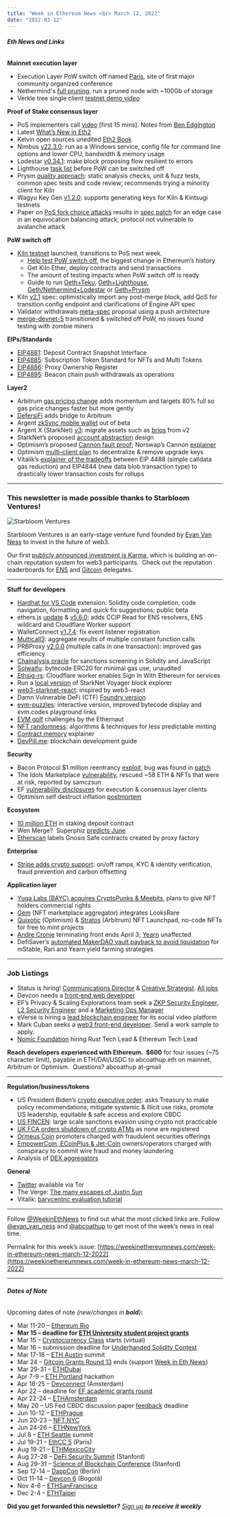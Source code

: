 ```yaml
---
title: "Week in Ethereum News <br> March 12, 2022"
date: "2022-03-12"
---
```


###### **Eth News and Links**

**Mainnet execution layer**

- Execution Layer PoW switch off named [Paris](https://twitter.com/timbeiko/status/1502295917206163476), site of first major community organized conference
- Nethermind's [full pruning](https://medium.com/nethermind-eth/netherminds-full-pruning-is-here-cutting-the-gordian-knot-5e3450f02de9), run a pruned node with ~100Gb of storage
- Verkle tree single client [testnet demo video](https://twitter.com/gballet/status/1502321952551280647)

**Proof of Stake consensus layer**

- PoS implementers call [video](https://www.youtube.com/watch?v=SEVY6-Zr2OM&t=396s) \[first 15 mins\]. Notes from [Ben Edgington](https://hackmd.io/@benjaminion/SkYImKP-9)
- Latest [What’s New in Eth2](https://hackmd.io/@benjaminion/eth2_news/https%3A%2F%2Fhackmd.io%2F%40benjaminion%2Fwnie2_220311)
- Kelvin open sources unedited [Eth2 Book](https://eth2.incessant.ink/book/00__introduction/00__forward.html)
- Nimbus [v22.3.0](https://github.com/status-im/nimbus-eth2/releases/tag/v22.3.0): run as a Windows service, config file for command line options and lower CPU, bandwidth & memory usage
- Lodestar [v0.34.1](https://github.com/ChainSafe/lodestar/releases/tag/v0.34.1): make block proposing flow resilient to errors
- Lighthouse [task list](https://lighthouse.sigmaprime.io/update-40.html) before PoW can be switched off
- Prysm [quality approach](https://twitter.com/preston_vanloon/status/1502079385293180939): static analysis checks, unit & fuzz tests, common spec tests and code review; recommends trying a minority client for Kiln
- Wagyu Key Gen [v1.2.0](https://github.com/stake-house/wagyu-key-gen/releases/tag/v1.2.0): supports generating keys for Kiln & Kintsugi testnets
- Paper on [PoS fork choice attacks](https://arxiv.org/abs/2203.01315) results in [spec patch](https://github.com/ethereum/consensus-specs/pull/2845) for an edge case in an equivocation balancing attack; protocol not vulnerable to avalanche attack

**PoW switch off**

- [Kiln testnet](https://kiln.themerge.dev/) launched, transitions to PoS next week.
    - [Help test PoW switch off](https://twitter.com/vdwijden/status/1501853162688421888), the biggest change in Ethereum’s history
    - Get Kiln Ether, deploy contracts and send transactions  
    - The amount of testing impacts when PoW switch off is ready
    - Guide to run [Geth+Teku](https://github.com/chrishobcroft/TestingTheMerge/blob/main/geku.md), [Geth+Lighthouse](https://github.com/remyroy/ethstaker/blob/main/merge-devnet.md), [Geth/Nethermind+Lodestar](https://hackmd.io/@philknows/By5qahdZc) or [Geth+Prysm](https://hackmd.io/@prysmaticlabs/B1Q2SluWq)
- Kiln [v2.1](https://hackmd.io/@n0ble/kiln-spec#v21-change-set) spec: optimistically import any post-merge block, add QoS for transition config endpoint and clarifications of Engine API spec
- Validator withdrawals [meta-spec](https://notes.ethereum.org/@ralexstokes/Skp1mPSb9) proposal using a push architecture
- [merge-devnet-5](https://twitter.com/parithosh_j/status/1500883006571139072) transitioned & switched off PoW, no issues found testing with zombie miners

**EIPs/Standards**

- [EIP4881](https://eips.ethereum.org/EIPS/eip-4881): Deposit Contract Snapshot Interface
- [EIP4885](https://github.com/ethereum/EIPs/blob/275d05e049790836e2df4167c0abb60c4992a550/EIPS/eip-4885.md): Subscription Token Standard for NFTs and Multi Tokens
- [EIP4886](https://github.com/ethereum/EIPs/blob/772b9bbe54b1c6e4db6faa3434af9a2e04e8951c/EIPS/eip-4886.md): Proxy Ownership Register
- [EIP4895](https://eips.ethereum.org/EIPS/eip-4895): Beacon chain push withdrawals as operations 

**Layer2**

- Arbitrum [gas pricing change](https://research.arbitrum.io/t/l2-compute-gas-pricing/22) adds momentum and targets 80% full so gas price changes faster but more gently
- [DefersiFi](https://twitter.com/deversifi/status/1500853979479261185) adds bridge to Arbitrum
- Argent [zkSync mobile wallet](https://twitter.com/argentHQ/status/1500879350677262336) out of beta
- Argent X (StarkNet) [v3](https://github.com/argentlabs/argent-x/releases/tag/v3.0.0): migrate assets such as [briqs](https://twitter.com/briqNFT/status/1502329495528873994) from v2
- StarkNet’s proposed [account abstraction](https://community.starknet.io/t/starknet-account-abstraction-model-part-1/781) design
- Optimism’s proposed [Cannon fault proof](https://medium.com/ethereum-optimism/cannon-cannon-cannon-introducing-cannon-4ce0d9245a03); Norswap’s Cannon [explainer](https://twitter.com/norswap/status/1502085000967061504)
- Optimism [multi-client plan](https://medium.com/ethereum-optimism/our-pragmatic-path-to-decentralization-cb5805ca43c1) to decentralize & remove upgrade keys
- Vitalik’s [explainer of the tradeoffs](https://www.reddit.com/r/ethereum/comments/t7adbt/hows_eip4844_differ_from_eip4488_where_both/hzi63ig) between EIP 4488 (simple calldata gas reduction) and EIP4844 (new data blob transaction type) to drastically lower transaction costs for rollups

* * *

### **This newsletter is made possible thanks to Starbloom Ventures!**

![Starbloom Ventures](https://weekinethereumnews.com/wp-content/uploads/2021/11/Screenshot-from-2021-11-19-15-25-51.png)

Starbloom Ventures is an early-stage venture fund founded by [Evan Van Ness](https://twitter.com/evan_van_ness) to invest in the future of web3. 

Our first [publicly announced investment is Karma](https://twitter.com/evan_van_ness/status/1496909181584084993), which is building an on-chain reputation system for web3 participants.  Check out the reputation leaderboards for [ENS](https://www.showkarma.xyz/dao/delegates/ens) and [Gitcoin](https://www.showkarma.xyz/dao/delegates/gitcoin) delegates. 

* * *

**Stuff for developers**

- [Hardhat for VS Code](https://twitter.com/HardhatHQ/status/1501981504964079621) extension: Solidity code completion, code navigation, formatting and quick fix suggestions; public beta
- ethers.js [update](https://blog.ricmoo.com/highlights-ethers-js-march-2022-f511fe1e88a1) & [v5.6.0](https://github.com/ethers-io/ethers.js/releases/tag/v5.6.0): adds CCIP Read for ENS resolvers, ENS wildcard and Cloudflare Worker support
- WalletConnect [v1.7.4](https://github.com/WalletConnect/walletconnect-monorepo/releases/tag/1.7.4): fix event listener registration
- [Multicall3](https://github.com/mds1/multicall#readme): aggregate results of multiple constant function calls
- PRBProxy [v2.0.0](https://github.com/paulrberg/prb-proxy/releases/tag/v2.0.0) (multiple calls in one transaction): improved gas efficiency
- [Chainalysis oracle](https://go.chainalysis.com/chainalysis-oracle-docs.html) for sanctions screening in Solidity and JavaScript
- [Solwaifu](https://github.com/outdoteth/solwaifu#readme): bytecode ERC20 for minimal gas use, unaudited
- [Ethsig-rs](https://github.com/odyslam/ethsig-rs#readme): Cloudflare worker enables Sign In With Ethereum for services
- Run a [local version](https://twitter.com/kasiazerosiedem/status/1501243828388380674) of StarkNet Voyager block explorer
- [web3-starknet-react](https://github.com/dhruvkelawala/web3-starknet-react#readme): inspired by web3-react
- Damn Vulnerable DeFi (CTF) [Foundry version](https://github.com/nicolasgarcia214/damn-vulnerable-defi-foundry#readme)
- [evm-puzzles](https://twitter.com/fvictorio_nan/status/1500312282567434242): interactive version, improved bytecode display and evm.codes playground links
- [EVM golf](https://twitter.com/the_ethernaut/status/1502405820465795073) challenges by the Ethernaut
- [NFT randomness](https://medium.com/@inner.space/chaos-in-big-nft-collections-63b83aa893d8): algorithms & techniques for less predictable minting
- [Contract memory](https://noxx.substack.com/p/evm-deep-dives-the-path-to-shadowy-d6b) explainer
- [DevPill.me](https://www.devpill.me/docs/introduction/foreword/): blockchain development guide

**Security**

- Bacon Protocol $1 million reentrancy [exploit](https://mirror.xyz/baconcoin.eth/LHaPiX38mnx8eJ2RVKNXHttHfweQMKNGmEnX4KUksk0), bug was found in [patch](https://twitter.com/danielvf/status/1501926505349357576)
- The Idols Marketplace [vulnerability](https://docs.google.com/document/d/1FfeF-epgBUwZBhdwMQ_rtvVjLtQ8f09pukSmZZ-GsI8/edit), rescued ~58 ETH & NFTs that were at risk, reported by samczsun
- EF [vulnerability disclosures](https://github.com/ethereum/public-disclosures#readme) for execution & consensus layer clients
- Optimism self destruct inflation [postmortem](https://github.com/ethereum-optimism/optimism/blob/master/technical-documents/postmortems/2022-02-02-inflation-vuln.md)

**Ecosystem**

- [10 million ETH](https://twitter.com/terencechain/status/1501922526221324289) in staking deposit contract
- Wen Merge?  Superphiz [predicts June](https://www.reddit.com/r/ethstaker/comments/tbql1n/five_indicators_that_the_ethereum_merge_will/)
- [Etherscan](https://etherscan.io/accounts/label/gnosis-safe) labels Gnosis Safe contracts created by proxy factory

**Enterprise**

- [Stripe adds crypto support](https://twitter.com/collision/status/1501961880289480704): on/off ramps, KYC & identity verification, fraud prevention and carbon offsetting

**Application layer**

- [Yuga Labs (BAYC) acquires CryptoPunks & Meebits](https://mirror.xyz/0xEc9f53fA69682833FBd760C104B5D61aE29221E0/Km81y6Mc3O5LzS0wnrghVIV0HnZgLOd4wsnfcGw3_2I), plans to give NFT holders commercial rights
- [Gem](https://twitter.com/gemxyz/status/1500912481035825165) (NFT marketplace aggregator) integrates LooksRare
- [Quixotic](https://twitter.com/quixotic_io/status/1501342408163741699) (Optimism) & [Stratos](https://twitter.com/stratosnft/status/1501674412969369600) (Arbitrum) NFT Launchpad, no-code NFTs for free to mint projects
- [Andre Cronje](https://twitter.com/AntonNellCrypto/status/1500405473337565191) terminating front ends April 3; [Yearn](https://twitter.com/bantg/status/1500416805659201537) unaffected
- DefiSaver’s [automated MakerDAO vault payback to avoid liquidation](https://blog.defisaver.com/automated-strategies-next-era-automation-live/) for mStable, Rari and Yearn yield farming strategies

* * *

### **Job Listings**

- Status is hiring! [Communications Director](https://grnh.se/0a1f0ea71us) & [Creative Strategist](https://grnh.se/315600fd1us). [All jobs](https://grnh.se/9fc6e6fc1us)
- Devcon needs a [front-end web developer](https://ethereum.bamboohr.com/jobs/view.php?id=61&source=weekinethnews)
- EF’s Privacy & Scaling Explorations team seek a [ZKP Security Engineer](https://jobs.lever.co/ethereumfoundation/b80cf733-9a8d-40f1-a85a-635acdc2b1b1?lever-origin=applied&lever-source%5B%5D=Week%20in%20Ethereum%20), [L2 Security Engineer](https://jobs.lever.co/ethereumfoundation/f3148457-ed1e-4659-941d-5f60b49427ca?lever-origin=applied&lever-source%5B%5D=Week%20in%20Ethereum) and a [Marketing Ops Manager](https://jobs.lever.co/ethereumfoundation/7a831e7c-1a0d-4e7b-8291-072292e26c0e?lever-origin=applied&lever-source%5B%5D=Week%20in%20Ethereum%20&lever-source%5B%5D=Week%20in%20Ethereum%20)
- eVerse is hiring a [lead blockchain engineer](https://everse.notion.site/Lead-Blockchain-Engineer-Architect-845acc3ef4c64784b19d4f2cede8161c) for its social video platform
- Mark Cuban seeks a [web3 front-end developer](https://forms.office.com/r/M81g5RNgXX). Send a work sample to apply.
- [Nomic Foundation](https://www.notion.so/Nomic-Foundation-jobs-991b37c547554f75b89a95f437fd5056) hiring Rust Tech Lead & Ethereum Tech Lead

**Reach developers experienced with Ethereum.  $600** for four issues (~75 character limit), payable in ETH/DAI/USDC to abcoathup.eth on mainnet, Arbitrum or Optimism.  Questions? abcoathup at-gmail

* * *

**Regulation/business/tokens**

- US President Biden’s [crypto executive order](https://www.whitehouse.gov/briefing-room/statements-releases/2022/03/09/fact-sheet-president-biden-to-sign-executive-order-on-ensuring-responsible-innovation-in-digital-assets/): asks Treasury to make policy recommendations, mitigate systemic & illicit use risks, promote US leadership, equitable & safe access and explore CBDC
- [US FINCEN](https://www.fincen.gov/news/news-releases/fincen-provides-financial-institutions-red-flags-potential-russian-sanctions): large scale sanctions evasion using crypto not practicable
- [UK FCA orders shutdown of crypto ATMs](https://www.fca.org.uk/news/news-stories/warning-illegal-crypto-atms-operating-uk) as none are registered
- [Ormeus Coin](https://www.sec.gov/news/press-release/2022-37) promoters charged with fraudulent securities offerings
- [EmpowerCoin, ECoinPlus & Jet-Coin](https://www.justice.gov/usao-edny/pr/owners-and-operators-online-cryptocurrency-companies-indicted-defrauding-investors) owners/operators charged with conspiracy to commit wire fraud and money laundering
- Analysis of [DEX aggregators](https://medium.com/iosg-ventures/dex-aggregators-the-future-of-on-chain-trading-59856515b408)

**General**

- [Twitter](https://twitter.com/AlecMuffett/status/1501282223009542151) available via Tor
- The Verge: [The many escapes of Justin Sun](https://www.theverge.com/c/22947663/justin-sun-tron-cryptocurrency-poloniex)
- Vitalik: [barycentric evaluation tutorial](https://hackmd.io/@vbuterin/barycentric_evaluation)

* * *

Follow [@WeekinEthNews](https://twitter.com/WeekInEthNews) to find out what the most clicked links are. Follow [@evan\_van\_ness](https://twitter.com/evan_van_ness) and [@abcoathup](https://twitter.com/abcoathup) to get most of the week’s news in real time.

Permalink for this week’s issue: [https://weekinethereumnews.com/week-in-ethereum-news-march-12-2022](https://weekinethereumnews.com/week-in-ethereum-news-march-12-2022)

* * *

###### **Dates of Note**

Upcoming dates of note _(new/changes in **bold**)_**:**

- Mar 11-20 – [Ethereum Rio](https://www.ethereum.rio/)
- **Mar 15 – deadline for [ETH University student project grants](https://fund.ethuniversity.org/)**
- Mar 15 – [Cryptocurrency Class](https://mirror.xyz/0xaFaBa30769374EA0F971300dE79c62Bf94B464d5/oGqGP2NOK9g7QPl1sMKkzql_Fh0P6hKbpYLZ-EkQTXU) starts (virtual) 
- Mar 16 – submission deadline for [Underhanded Solidity Contest](https://underhanded.soliditylang.org/)
- Mar 17-18 – [ETH Austin](https://2022.ethaustin.org/) summit
- Mar 24 – [Gitcoin Grants Round 13](https://gitcoin.co/grants/) ends (support [Week in Eth News](https://gitcoin.co/grants/2785/week-in-ethereum-news))
- Mar 29-31 – [ETHDubai](https://www.ethdubaiconf.org/)
- Apr 7-9 – [ETH Portland](https://2022.ethportland.com/) hackathon
- Apr 18-25 – [Devconnect](https://devconnect.org/schedule) (Amsterdam)
- Apr 22 – deadline for [EF academic grants round](https://esp.ethereum.foundation/academic-grants)
- Apr 22-24 – [ETHAmsterdam](https://amsterdam.ethglobal.com/)
- May 20 – US Fed CBDC discussion paper [feedback](https://www.federalreserve.gov/apps/forms/cbdc) deadline
- Jun 10-12 – [ETHPrague](https://ethprague.com/)
- Jun 20-23 – [NFT.NYC](https://www.nft.nyc/)
- Jun 24-26 – [ETHNewYork](https://ethglobal.medium.com/announcing-the-ethglobal-2022-season-51a7906bb3a4)
- Jul 8 – [ETH Seattle](https://2022.ethseattle.org/) summit
- Jul 19-21 – [EthCC 5](https://ethcc.io/) (Paris)
- Aug 19-21 – [ETHMexicoCity](https://ethglobal.medium.com/announcing-the-ethglobal-2022-season-51a7906bb3a4)
- Aug 27-28 – [DeFi Security Summit](https://defisecuritysummit.org/) (Stanford)
- Aug 29-31 – [Science of Blockchain Conference](https://cbr.stanford.edu/sbc22/) (Stanford)
- Sep 12-14 – [DappCon](https://www.dappcon.io/) (Berlin)
- Oct 11-14 – [Devcon 6](https://blog.ethereum.org/2022/02/18/colombia-in-2022-redux/) (Bogotá)
- Nov 4-6 – [ETHSanFrancisco](https://ethglobal.medium.com/announcing-the-ethglobal-2022-season-51a7906bb3a4)
- Dec 2-4 – [ETHTaipei](https://ethglobal.medium.com/announcing-the-ethglobal-2022-season-51a7906bb3a4)

**Did you get forwarded this newsletter?** _[Sign up](https://weekinethereum.substack.com/subscribe#about) **to receive it weekly**_
